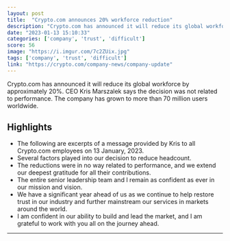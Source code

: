 ```yaml
---
layout: post
title:  "Crypto.com announces 20% workforce reduction"
description: "Crypto.com has announced it will reduce its global workforce by approximately 20%. CEO Kris Marszalek says the decision was not related to performance. The company has grown to more than 70 million users worldwide."
date: "2023-01-13 15:10:33"
categories: ['company', 'trust', 'difficult']
score: 56
image: "https://i.imgur.com/7c2ZUix.jpg"
tags: ['company', 'trust', 'difficult']
link: "https://crypto.com/company-news/company-update"
---
```


Crypto.com has announced it will reduce its global workforce by approximately 20%. CEO Kris Marszalek says the decision was not related to performance. The company has grown to more than 70 million users worldwide.

## Highlights

- The following are excerpts of a message provided by Kris to all Crypto.com employees on 13 January, 2023.
- Several factors played into our decision to reduce headcount.
- The reductions were in no way related to performance, and we extend our deepest gratitude for all their contributions.
- The entire senior leadership team and I remain as confident as ever in our mission and vision.
- We have a significant year ahead of us as we continue to help restore trust in our industry and further mainstream our services in markets around the world.
- I am confident in our ability to build and lead the market, and I am grateful to work with you all on the journey ahead.

---
